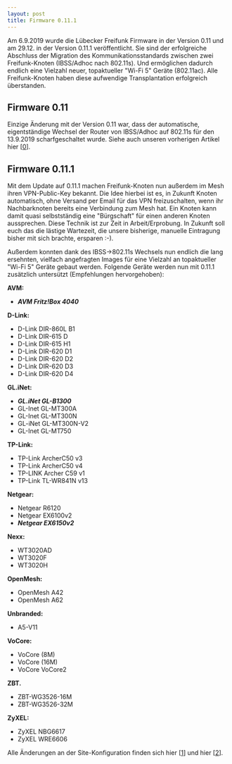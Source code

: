 ```yaml
---
layout: post
title: Firmware 0.11.1
---
```


Am 6.9.2019 wurde die Lübecker Freifunk Firmware in der Version 0.11 und am 29.12. in der Version
0.11.1 veröffentlicht. Sie sind der erfolgreiche Abschluss der Migration des Kommunikationsstandards
zwischen zwei Freifunk-Knoten (IBSS/Adhoc nach 802.11s). Und ermöglichen dadurch endlich eine
Vielzahl neuer, topaktueller "Wi-Fi 5" Geräte (802.11ac). Alle Freifunk-Knoten haben diese aufwendige
Transplantation erfolgreich überstanden.

## Firmware 0.11

Einzige Änderung mit der Version 0.11 war, dass der automatische, eigentständige Wechsel der
Router von IBSS/Adhoc auf 802.11s für den 13.9.2019 scharfgeschaltet wurde. Siehe auch unseren
vorherigen Artikel hier [[0]].

## Firmware 0.11.1

Mit dem Update auf 0.11.1 machen Freifunk-Knoten nun außerdem im Mesh ihren VPN-Public-Key
bekannt. Die Idee hierbei ist es, in Zukunft Knoten automatisch, ohne Versand per Email für das VPN
freizuschalten, wenn ihr Nachbarknoten bereits eine Verbindung zum Mesh hat. Ein Knoten kann
damit quasi selbstständig eine "Bürgschaft" für einen anderen Knoten aussprechen. Diese
Technik ist zur Zeit in Arbeit/Erprobung. In Zukunft soll euch das die lästige Wartezeit, die unsere
bisherige, manuelle Eintragung bisher mit sich brachte, ersparen :-).

Außerdem konnten dank des IBSS->802.11s Wechsels nun endlich die lang ersehnten, vielfach
angefragten Images für eine Vielzahl an topaktueller "Wi-Fi 5" Geräte gebaut werden. Folgende
Geräte werden nun mit 0.11.1 zusätzlich untersützt (Empfehlungen hervorgehoben):

**AVM:**
- ***AVM Fritz!Box 4040***

**D-Link:**
- D-Link DIR-860L B1
- D-Link DIR-615 D
- D-Link DIR-615 H1
- D-Link DIR-620 D1
- D-Link DIR-620 D2
- D-Link DIR-620 D3
- D-Link DIR-620 D4

**GL.iNet:**
- ***GL.iNet GL-B1300***
- GL-Inet GL-MT300A
- GL-Inet GL-MT300N
- GL-iNet GL-MT300N-V2
- GL-Inet GL-MT750

**TP-Link:**
- TP-Link ArcherC50 v3
- TP-Link ArcherC50 v4
- TP-LINK Archer C59 v1
- TP-Link TL-WR841N v13

**Netgear:**
- Netgear R6120
- Netgear EX6100v2
- ***Netgear EX6150v2***

**Nexx:**
- WT3020AD
- WT3020F
- WT3020H

**OpenMesh:**
- OpenMesh A42
- OpenMesh A62

**Unbranded:**
- A5-V11

**VoCore:**
- VoCore (8M)
- VoCore (16M)
- VoCore VoCore2

**ZBT.**
- ZBT-WG3526-16M
- ZBT-WG3526-32M

**ZyXEL:**
- ZyXEL NBG6617
- ZyXEL WRE6606


Alle Änderungen an der Site-Konfiguration finden sich hier [[1]] und hier [[2]].

[0]: https://luebeck.freifunk.net/2019/09/05/preannounce-0.11.html
[1]: https://github.com/freifunk-luebeck/site-ffhl/tree/v0.11-1
[2]: https://github.com/freifunk-luebeck/site-ffhl/tree/v0.11.1-1
